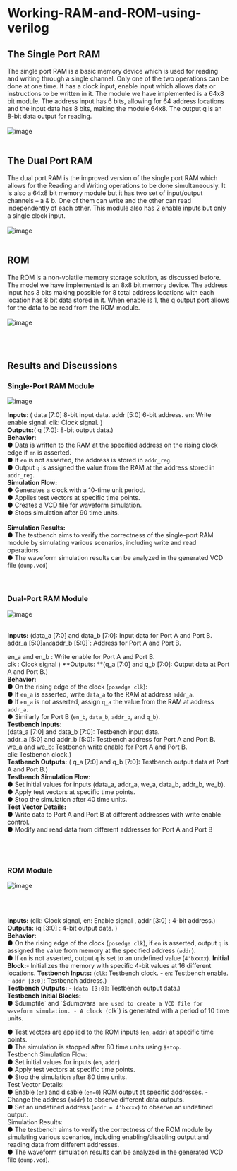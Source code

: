 # Working-RAM-and-ROM-using-verilog

##  The Single Port RAM <br/>
The single port RAM is a basic memory device which is used for reading and
writing through a single channel. Only one of the two operations can be done at
one time. It has a clock input, enable input which allows data or instructions to
be written in it. The module we have implemented is a 64x8 bit module. The
address input has 6 bits, allowing for 64 address locations and the input data has
8 bits, making the module 64x8. The output q is an 8-bit data output for reading.
<br/><br/>
![image](https://github.com/user-attachments/assets/fe7b6216-9e6b-46b5-a5ad-0c8a286f080e)
<br/><br/>
## The Dual Port RAM<br/>
The dual port RAM is the improved version of the single port RAM which
allows for the Reading and Writing operations to be done simultaneously. It is
also a 64x8 bit memory module but it has two set of input/output channels – a &
b. One of them can write and the other can read independently of each other.
This module also has 2 enable inputs but only a single clock input.
<br/><br/>
![image](https://github.com/user-attachments/assets/20f13553-2a81-46dd-b27a-dd2a94852470)
<br/><br/>
## ROM<br/>
The ROM is a non-volatile memory storage solution, as discussed before. The
model we have implemented is an 8x8 bit memory device. The address input
has 3 bits making possible for 8 total address locations with each location has 8
bit data stored in it. When enable is 1, the q output port allows for the data to
be read from the ROM module.
<br/><br/>
![image](https://github.com/user-attachments/assets/8c744e26-d8c1-416c-8814-b9774da28359)

<br/><br/>
## Results and Discussions
### Single-Port RAM Module<br/>
![image](https://github.com/user-attachments/assets/ceeda7e9-7617-417d-8ba4-97e6b91ed665)
<br/>

**Inputs**: ( data [7:0] 8-bit input data. addr [5:0] 6-bit address. en: Write enable signal.
 clk: Clock signal. )<br/>
**Outputs:**( q [7:0]: 8-bit output data.)<br/>
**Behavior:**<br/>
● Data is written to the RAM at the specified address on the rising clock edge if `en` is
asserted.<br/>
● If `en` is not asserted, the address is stored in `addr_reg`.<br/>
● Output `q` is assigned the value from the RAM at the address stored in `addr_reg`.<br/>
**Simulation Flow:**<br/>
● Generates a clock with a 10-time unit period.<br/>
● Applies test vectors at specific time points.<br/>
● Creates a VCD file for waveform simulation.<br/>
● Stops simulation after 90 time units.<br/><br/>
**Simulation Results:**<br/>
● The testbench aims to verify the correctness of the single-port RAM module by
simulating various scenarios, including write and read operations.<br/>
● The waveform simulation results can be analyzed in the generated VCD file
(`dump.vcd`)<br/>
<br/><br/>
### Dual-Port RAM Module

![image](https://github.com/user-attachments/assets/e76b5d1a-59fa-48a6-be32-b0ffb50ffc75)


<br/>**Inputs:**
(data_a [7:0] and data_b [7:0]: Input data for Port A and Port B.<br/>
addr_a [5:0]` and `addr_b [5:0]`: Address for Port A and Port B.<br/>

en_a and en_b : Write enable for Port A and Port B.<br/>
clk : Clock signal )
**Outputs: **(q_a [7:0] and q_b [7:0]: Output data at Port A and Port B.)<br/>
**Behavior:**<br/>
● On the rising edge of the clock (`posedge clk`):<br/>
● If `en_a` is asserted, write `data_a` to the RAM at address `addr_a`.<br/>
● If `en_a` is not asserted, assign `q_a` the value from the RAM at address `addr_a`.<br/>
● Similarly for Port B (`en_b`, `data_b`, `addr_b`, and `q_b`).<br/>
**Testbench Inputs**:<br/>
(data_a [7:0] and data_b [7:0]: Testbench input data.<br/>
addr_a [5:0] and addr_b [5:0]: Testbench address for Port A and Port B.<br/>
we_a and we_b: Testbench write enable for Port A and Port B.<br/>
clk: Testbench clock.)<br/>
**Testbench Outputs:**
( q_a [7:0] and q_b [7:0]: Testbench output data at Port A and Port B.)<br/>
**Testbench Simulation Flow:**<br/>
● Set initial values for inputs (data_a, addr_a, we_a, data_b, addr_b, we_b).<br/>
● Apply test vectors at specific time points.<br/>
● Stop the simulation after 40 time units.<br/>
**Test Vector Details:**<br/>
● Write data to Port A and Port B at different addresses with write enable control.<br/>
● Modify and read data from different addresses for Port A and Port B<br/>
<br/><br/><br/>
### ROM Module 
![image](https://github.com/user-attachments/assets/6153bfea-5599-4669-a750-4b8ca2a70874)

<br/><br/>

**Inputs:** (clk: Clock signal, en: Enable signal , addr [3:0] : 4-bit address.)<br/>
**Outputs:** (q [3:0] : 4-bit output data. )<br/>
**Behavior:**<br/>
● On the rising edge of the clock (`posedge clk`), if `en` is asserted, output `q` is
assigned the value from memory at the specified address (`addr`).<br/>
● If `en` is not asserted, output `q` is set to an undefined value (`4'bxxxx`).
**Initial Block:**- Initializes the memory with specific 4-bit values at 16 different locations.
**Testbench Inputs:** (`clk`: Testbench clock. - `en`: Testbench enable. - `addr [3:0]`: Testbench
address.)<br/>
**Testbench Outputs:** - (`data [3:0]`: Testbench output data.)<br/>
**Testbench Initial Blocks:**<br/>
● $dumpfile` and `$dumpvars` are used to create a VCD file for waveform simulation. -
A clock (`clk`) is generated with a period of 10 time units.<br/>

● Test vectors are applied to the ROM inputs (`en`, `addr`) at specific time points.<br/>
● The simulation is stopped after 80 time units using `$stop`.<br/>
Testbench Simulation Flow:<br/>
● Set initial values for inputs (`en`, `addr`).<br/>
● Apply test vectors at specific time points.<br/>
● Stop the simulation after 80 time units.<br/>
Test Vector Details:<br/>
● Enable (`en`) and disable (`en=0`) ROM output at specific addresses. - Change the
address (`addr`) to observe different data outputs.<br/>
● Set an undefined address (`addr = 4'bxxxx`) to observe an undefined output.<br/>
Simulation Results:<br/>
● The testbench aims to verify the correctness of the ROM module by simulating
various scenarios, including enabling/disabling output and reading data from different
addresses.<br/>
● The waveform simulation results can be analyzed in the generated VCD file
(`dump.vcd`).<br/>

